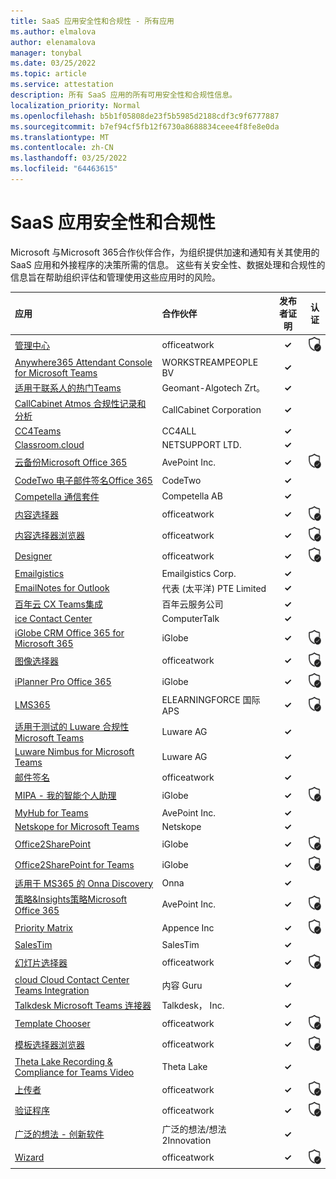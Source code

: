 ```yaml
---
title: SaaS 应用安全性和合规性 - 所有应用
ms.author: elmalova
author: elenamalova
manager: tonybal
ms.date: 03/25/2022
ms.topic: article
ms.service: attestation
description: 所有 SaaS 应用的所有可用安全性和合规性信息。
localization_priority: Normal
ms.openlocfilehash: b5b1f05808de23f5b5985d2188cdf3c9f6777887
ms.sourcegitcommit: b7ef94cf5fb12f6730a8688834ceee4f8fe8e0da
ms.translationtype: MT
ms.contentlocale: zh-CN
ms.lasthandoff: 03/25/2022
ms.locfileid: "64463615"
---
```

# <a name="saas-apps-security-and-compliance"></a>SaaS 应用安全性和合规性

Microsoft 与Microsoft 365合作伙伴合作，为组织提供加速和通知有关其使用的 SaaS 应用和外接程序的决策所需的信息。 这些有关安全性、数据处理和合规性的信息旨在帮助组织评估和管理使用这些应用时的风险。

| **应用** | **合作伙伴** | **发布者证明** | **认证** |
|:--------|:------------|:----------------------:|:-------------:|
| [管理中心](./officeatwork-admin-center.md) | officeatwork | **✓** | <img alt="Certified application badge" src="../media/certified-badge.png" height="25" width="25" /> |
| [Anywhere365 Attendant Console for Microsoft Teams](./workstreampeople-bv-anywhere365-attendant-console-for-microsoft-teams.md) | WORKSTREAMPEOPLE BV | **✓** |  |
| [适用于联系人的热门Teams](./geomant-algotech-zrt-buzzeasy-contact-center-for-teams.md) | Geomant-Algotech Zrt。 | **✓** |  |
| [CallCabinet Atmos 合规性记录和分析](./callcabinet-corporation-atmos-compliance-recording-and-analytics.md) | CallCabinet Corporation | **✓** |  |
| [CC4Teams](./cc4all-cc4teams.md) | CC4ALL | **✓** |  |
| [Classroom.cloud](./netsupport-ltd-classroomcloud.md) | NETSUPPORT LTD. | **✓** |  |
| [云备份Microsoft Office 365](./avepoint-inc-cloud-backup-for-microsoft-office-365.md) | AvePoint Inc. | **✓** | <img alt="Certified application badge" src="../media/certified-badge.png" height="25" width="25" /> |
| [CodeTwo 电子邮件签名Office 365](./codetwo-email-signatures-for-office-365.md) | CodeTwo | **✓** |  |
| [Competella 通信套件](./competella-ab-communication-suite.md) | Competella AB | **✓** |  |
| [内容选择器](./officeatwork-content-chooser.md) | officeatwork | **✓** | <img alt="Certified application badge" src="../media/certified-badge.png" height="25" width="25" /> |
| [内容选择器浏览器](./officeatwork-content-chooser-browser.md) | officeatwork | **✓** | <img alt="Certified application badge" src="../media/certified-badge.png" height="25" width="25" /> |
| [Designer](./officeatwork-designer.md) | officeatwork | **✓** | <img alt="Certified application badge" src="../media/certified-badge.png" height="25" width="25" /> |
| [Emailgistics](./emailgistics-corp.md) | Emailgistics Corp. | **✓** |  |
| [EmailNotes for Outlook](./standss-south-pacific-pte-limited-emailnotes-for-outlook.md) | 代表 (太平洋) PTE Limited | **✓** |  |
| [百年云 CX Teams集成](./genesys-cloud-services-inc-cx-teams-integration.md) | 百年云服务公司 | **✓** |  |
| [ice Contact Center](./computertalk-ice-contact-center.md) | ComputerTalk | **✓** |  |
| [iGlobe CRM Office 365 for Microsoft 365](./iglobe-crm-office-365-for-microsoft.md) | iGlobe | **✓** | <img alt="Certified application badge" src="../media/certified-badge.png" height="25" width="25" /> |
| [图像选择器](./officeatwork-image-chooser.md) | officeatwork | **✓** | <img alt="Certified application badge" src="../media/certified-badge.png" height="25" width="25" /> |
| [iPlanner Pro Office 365](./iglobe-iplanner-pro-office-365.md) | iGlobe | **✓** | <img alt="Certified application badge" src="../media/certified-badge.png" height="25" width="25" /> |
| [LMS365](./elearningforce-international-aps-lms365.md) | ELEARNINGFORCE 国际 APS | **✓** | <img alt="Certified application badge" src="../media/certified-badge.png" height="25" width="25" /> |
| [适用于测试的 Luware 合规性Microsoft Teams](./luware-ag-compliance-recording-for-microsoft-teams.md) | Luware AG | **✓** |  |
| [Luware Nimbus for Microsoft Teams](./luware-ag-nimbus-for-microsoft-teams.md) | Luware AG | **✓** |  |
| [邮件签名](./officeatwork-mail-signature.md) | officeatwork | **✓** |  |
| [MIPA - 我的智能个人助理](./iglobe-mipa-my-intelligent-personal-assistant.md) | iGlobe | **✓** | <img alt="Certified application badge" src="../media/certified-badge.png" height="25" width="25" /> |
| [MyHub for Teams](./avepoint-inc-myhub-for-teams.md) | AvePoint Inc. | **✓** |  |
| [Netskope for Microsoft Teams](./netskope-for-microsoft-teams.md) | Netskope | **✓** |  |
| [Office2SharePoint](./iglobe-office2sharepoint.md) | iGlobe | **✓** | <img alt="Certified application badge" src="../media/certified-badge.png" height="25" width="25" /> |
| [Office2SharePoint for Teams](./iglobe-office2sharepoint-for-teams.md) | iGlobe | **✓** | <img alt="Certified application badge" src="../media/certified-badge.png" height="25" width="25" /> |
| [适用于 MS365 的 Onna Discovery](./onna-discovery-for-ms365.md) | Onna | **✓** |  |
| [策略&amp;Insights策略Microsoft Office 365](./avepoint-inc-policiesinsights-for-microsoft-office-365.md) | AvePoint Inc. | **✓** | <img alt="Certified application badge" src="../media/certified-badge.png" height="25" width="25" /> |
| [Priority Matrix](./appfluence-inc-priority-matrix.md) | Appence Inc | **✓** | <img alt="Certified application badge" src="../media/certified-badge.png" height="25" width="25" /> |
| [SalesTim](./salestim.md) | SalesTim | **✓** |  |
| [幻灯片选择器](./officeatwork-slide-chooser.md) | officeatwork | **✓** | <img alt="Certified application badge" src="../media/certified-badge.png" height="25" width="25" /> |
| [cloud Cloud Contact Center Teams Integration](./content-guru-storm-cloud-contact-center-teams-integration.md) | 内容 Guru | **✓** |  |
| [Talkdesk Microsoft Teams 连接器](./talkdesk-inc-microsoft-teams-connector.md) | Talkdesk， Inc. | **✓** |  |
| [Template Chooser](./officeatwork-template-chooser.md) | officeatwork | **✓** | <img alt="Certified application badge" src="../media/certified-badge.png" height="25" width="25" /> |
| [模板选择器浏览器](./officeatwork-template-chooser-browser.md) | officeatwork | **✓** | <img alt="Certified application badge" src="../media/certified-badge.png" height="25" width="25" /> |
| [Theta Lake Recording &amp; Compliance for Teams Video](./theta-lake-recordingcompliance-for-teams-video.md) | Theta Lake | **✓** |  |
| [上传者](./officeatwork-uploader.md) | officeatwork | **✓** | <img alt="Certified application badge" src="../media/certified-badge.png" height="25" width="25" /> |
| [验证程序](./officeatwork-verifier.md) | officeatwork | **✓** | <img alt="Certified application badge" src="../media/certified-badge.png" height="25" width="25" /> |
| [广泛的想法 - 创新软件](./wide-ideasidea2innovation-ideas-innovation-software.md) | 广泛的想法/想法2Innovation | **✓** |  |
| [Wizard](./officeatwork-wizard.md) | officeatwork | **✓** | <img alt="Certified application badge" src="../media/certified-badge.png" height="25" width="25" /> |

